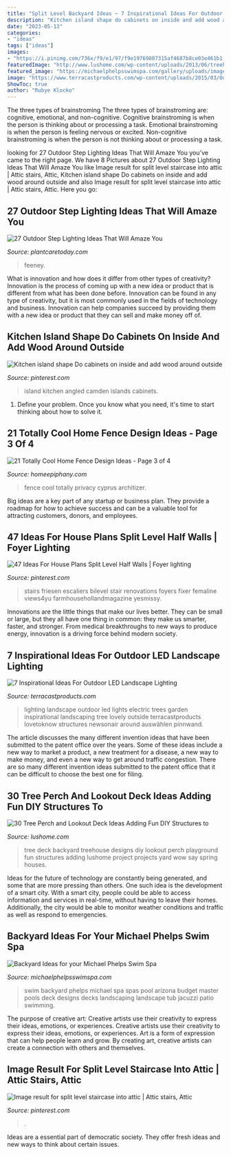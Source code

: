 ```yaml
---
title: "Split Level Backyard Ideas ~ 7 Inspirational Ideas For Outdoor Led Landscape Lighting"
description: "Kitchen island shape do cabinets on inside and add wood around outside"
date: "2023-05-13"
categories:
- "ideas"
tags: ["ideas"]
images:
- "https://i.pinimg.com/736x/f9/e1/97/f9e19769807315af4687b8ce03e461b1--kitchen-reno-kitchen-islands.jpg"
featuredImage: "http://www.lushome.com/wp-content/uploads/2013/06/treehouse-tree-perch-wooden-deck-ideas-backyard-designs-13.jpg"
featured_image: "https://michaelphelpsswimspa.com/gallery/uploads/images/flexslider/1408733867_598930.jpg"
image: "https://www.terracastproducts.com/wp-content/uploads/2015/03/Outdoor-LED-Landscape-Lighting.jpg"
ShowToc: true
author: "Rubye Klocko"
---
```



The three types of brainstroming
The three types of brainstroming are: cognitive, emotional, and non-cognitive. Cognitive brainstroming is when the person is thinking about or processing a task. Emotional brainstroming is when the person is feeling nervous or excited. Non-cognitive brainstroming is when the person is not thinking about or processing a task.

	

		
looking for 27 Outdoor Step Lighting Ideas That Will Amaze You you've came to the right page. We have 8 Pictures about 27 Outdoor Step Lighting Ideas That Will Amaze You like Image result for split level staircase into attic | Attic stairs, Attic, Kitchen island shape Do cabinets on inside and add wood around outside and also Image result for split level staircase into attic | Attic stairs, Attic. Here you go:
		
    
## 27 Outdoor Step Lighting Ideas That Will Amaze You

<img loading=lazy src="https://plantcaretoday.com/wp-content/uploads/DR_Lighting9.jpg" onerror="this.onerror=null;this.src='https://tse1.mm.bing.net/th?id=OIP.OEn1LGOyygR6NOiJ7J3vdwHaJ4&amp;pid=15.1';" alt="27 Outdoor Step Lighting Ideas That Will Amaze You">

_Source: plantcaretoday.com_

>feeney. 

	

What is innovation and how does it differ from other types of creativity?
Innovation is the process of coming up with a new idea or product that is different from what has been done before. Innovation can be found in any type of creativity, but it is most commonly used in the fields of technology and business. Innovation can help companies succeed by providing them with a new idea or product that they can sell and make money off of.

    
## Kitchen Island Shape Do Cabinets On Inside And Add Wood Around Outside

<img loading=lazy src="https://i.pinimg.com/736x/f9/e1/97/f9e19769807315af4687b8ce03e461b1--kitchen-reno-kitchen-islands.jpg" onerror="this.onerror=null;this.src='https://tse1.mm.bing.net/th?id=OIP.kwbJ2IAirPrBoiW6g1gbZAHaFj&amp;pid=15.1';" alt="Kitchen island shape Do cabinets on inside and add wood around outside">

_Source: pinterest.com_

>island kitchen angled camden islands cabinets. 

	

1. Define your problem. Once you know what you need, it's time to start thinking about how to solve it. 

    
## 21 Totally Cool Home Fence Design Ideas - Page 3 Of 4

<img loading=lazy src="https://homeepiphany.com/wp-content/uploads/2015/07/21-Totally-Cool-Home-Fence-Design-Ideas-12.jpg" onerror="this.onerror=null;this.src='https://tse1.mm.bing.net/th?id=OIP.Q3RJ12m9XoCjGOQriKa4xwHaE3&amp;pid=15.1';" alt="21 Totally Cool Home Fence Design Ideas - Page 3 of 4">

_Source: homeepiphany.com_

>fence cool totally privacy cyprus architizer. 

	

Big ideas are a key part of any startup or business plan. They provide a roadmap for how to achieve success and can be a valuable tool for attracting customers, donors, and employees.

    
## 47 Ideas For House Plans Split Level Half Walls | Foyer Lighting

<img loading=lazy src="https://i.pinimg.com/736x/f3/a0/a0/f3a0a0adb1ba4012a9f66ebf3f0eba4e.jpg" onerror="this.onerror=null;this.src='https://tse4.mm.bing.net/th?id=OIP.Na7czNhOj4lViBMAe4KpMQAAAA&amp;pid=15.1';" alt="47 Ideas For House Plans Split Level Half Walls | Foyer lighting">

_Source: pinterest.com_

>stairs friesen escaliers bilevel stair renovations foyers fixer femaline views4yu farmhousehollandmagazine yesmissy. 

	

Innovations are the little things that make our lives better. They can be small or large, but they all have one thing in common: they make us smarter, faster, and stronger. From medical breakthroughs to new ways to produce energy, innovation is a driving force behind modern society.

    
## 7 Inspirational Ideas For Outdoor LED Landscape Lighting

<img loading=lazy src="https://www.terracastproducts.com/wp-content/uploads/2015/03/Outdoor-LED-Landscape-Lighting.jpg" onerror="this.onerror=null;this.src='https://tse4.mm.bing.net/th?id=OIP.7a-ikrGk5eNhs9rBqikxpQHaJ4&amp;pid=15.1';" alt="7 Inspirational Ideas For Outdoor LED Landscape Lighting">

_Source: terracastproducts.com_

>lighting landscape outdoor led lights electric trees garden inspirational landscaping tree lovely outside terracastproducts lovetoknow structures newsonair around auswählen pinnwand. 

	

The article discusses the many different invention ideas that have been submitted to the patent office over the years. Some of these ideas include a new way to market a product, a new treatment for a disease, a new way to make money, and even a new way to get around traffic congestion. There are so many different invention ideas submitted to the patent office that it can be difficult to choose the best one for filing.

    
## 30 Tree Perch And Lookout Deck Ideas Adding Fun DIY Structures To

<img loading=lazy src="http://www.lushome.com/wp-content/uploads/2013/06/treehouse-tree-perch-wooden-deck-ideas-backyard-designs-13.jpg" onerror="this.onerror=null;this.src='https://tse3.mm.bing.net/th?id=OIP.D_DlXOUR4p5lJPW5Dh1nHQHaFj&amp;pid=15.1';" alt="30 Tree Perch and Lookout Deck Ideas Adding Fun DIY Structures to">

_Source: lushome.com_

>tree deck backyard treehouse designs diy lookout perch playground fun structures adding lushome project projects yard wow say spring houses. 

	

Ideas for the future of technology are constantly being generated, and some that are more pressing than others. One such idea is the development of a smart city. With a smart city, people could be able to access information and services in real-time, without having to leave their homes. Additionally, the city would be able to monitor weather conditions and traffic as well as respond to emergencies.

    
## Backyard Ideas For Your Michael Phelps Swim Spa

<img loading=lazy src="https://michaelphelpsswimspa.com/gallery/uploads/images/flexslider/1408733867_598930.jpg" onerror="this.onerror=null;this.src='https://tse3.mm.bing.net/th?id=OIP.OPpl4iFjTUdZegjHbvg6xwHaFA&amp;pid=15.1';" alt="Backyard Ideas for your Michael Phelps Swim Spa">

_Source: michaelphelpsswimspa.com_

>swim backyard phelps michael spa spas pool arizona budget master pools deck designs decks landscaping landscape tub jacuzzi patio swimming. 

	

The purpose of creative art: Creative artists use their creativity to express their ideas, emotions, or experiences.
Creative artists use their creativity to express their ideas, emotions, or experiences. Art is a form of expression that can help people learn and grow. By creating art, creative artists can create a connection with others and themselves.

    
## Image Result For Split Level Staircase Into Attic | Attic Stairs, Attic

<img loading=lazy src="https://i.pinimg.com/736x/ba/82/8d/ba828d961cf412fc8694235932086d4d.jpg" onerror="this.onerror=null;this.src='https://tse4.mm.bing.net/th?id=OIP.25naL4cW13Rugu0P36TgUgHaJ3&amp;pid=15.1';" alt="Image result for split level staircase into attic | Attic stairs, Attic">

_Source: pinterest.com_

>. 

	

Ideas are a essential part of democratic society. They offer fresh ideas and new ways to think about certain issues. 

